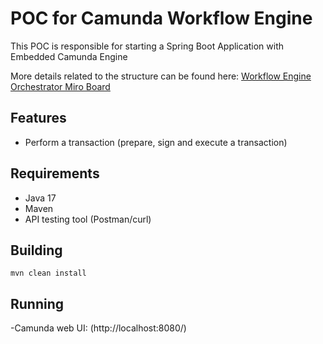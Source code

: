﻿# POC for Camunda Workflow Engine

This POC is responsible for starting a Spring Boot Application with Embedded Camunda Engine

More details related to the structure can be found here: [Workflow Engine Orchestrator Miro Board]( https://miro.com/app/board/uXjVNtdUssk=/)

## Features

- Perform a transaction (prepare, sign and execute a transaction) 

## Requirements

- Java 17
- Maven
- API testing tool (Postman/curl)

## Building

```shell script
mvn clean install
```

## Running

-Camunda web UI: (http://localhost:8080/)

